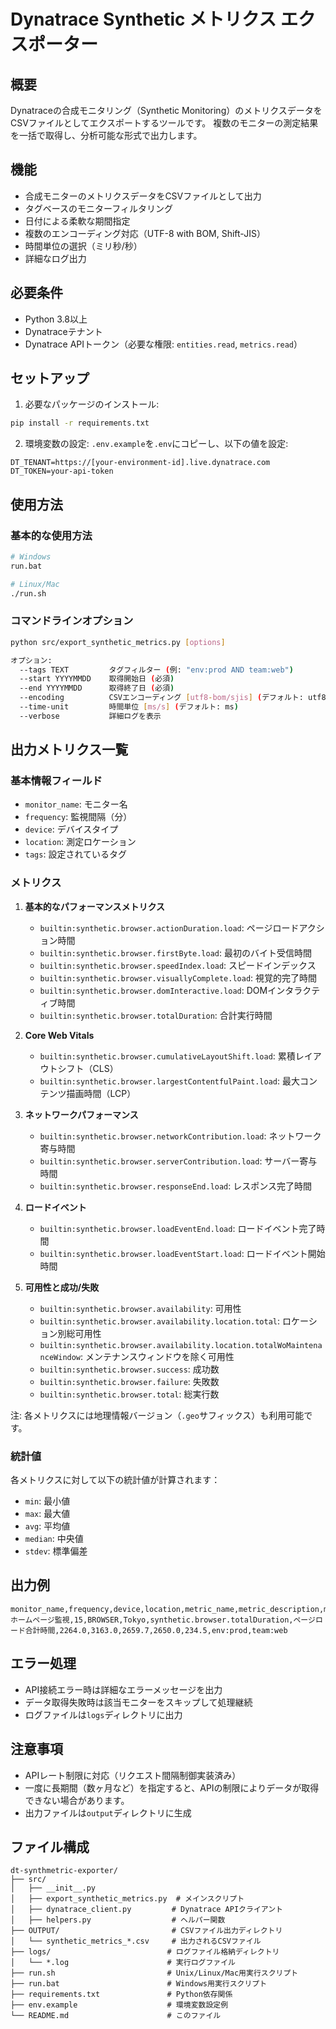 # Dynatrace Synthetic メトリクス エクスポーター

## 概要
Dynatraceの合成モニタリング（Synthetic Monitoring）のメトリクスデータをCSVファイルとしてエクスポートするツールです。
複数のモニターの測定結果を一括で取得し、分析可能な形式で出力します。

## 機能
- 合成モニターのメトリクスデータをCSVファイルとして出力
- タグベースのモニターフィルタリング
- 日付による柔軟な期間指定
- 複数のエンコーディング対応（UTF-8 with BOM, Shift-JIS）
- 時間単位の選択（ミリ秒/秒）
- 詳細なログ出力

## 必要条件
- Python 3.8以上
- Dynatraceテナント
- Dynatrace APIトークン（必要な権限: `entities.read`, `metrics.read`）

## セットアップ
1. 必要なパッケージのインストール:
```bash
pip install -r requirements.txt
```

2. 環境変数の設定:
`.env.example`を`.env`にコピーし、以下の値を設定:
```
DT_TENANT=https://[your-environment-id].live.dynatrace.com
DT_TOKEN=your-api-token
```

## 使用方法
### 基本的な使用方法
```bash
# Windows
run.bat

# Linux/Mac
./run.sh
```

### コマンドラインオプション
```bash
python src/export_synthetic_metrics.py [options]

オプション:
  --tags TEXT         タグフィルター (例: "env:prod AND team:web")
  --start YYYYMMDD    取得開始日 (必須)
  --end YYYYMMDD      取得終了日 (必須)
  --encoding          CSVエンコーディング [utf8-bom/sjis] (デフォルト: utf8-bom)
  --time-unit         時間単位 [ms/s] (デフォルト: ms)
  --verbose           詳細ログを表示
```

## 出力メトリクス一覧

### 基本情報フィールド
- `monitor_name`: モニター名
- `frequency`: 監視間隔（分）
- `device`: デバイスタイプ
- `location`: 測定ロケーション
- `tags`: 設定されているタグ

### メトリクス
1. **基本的なパフォーマンスメトリクス**
   - `builtin:synthetic.browser.actionDuration.load`: ページロードアクション時間
   - `builtin:synthetic.browser.firstByte.load`: 最初のバイト受信時間
   - `builtin:synthetic.browser.speedIndex.load`: スピードインデックス
   - `builtin:synthetic.browser.visuallyComplete.load`: 視覚的完了時間
   - `builtin:synthetic.browser.domInteractive.load`: DOMインタラクティブ時間
   - `builtin:synthetic.browser.totalDuration`: 合計実行時間

2. **Core Web Vitals**
   - `builtin:synthetic.browser.cumulativeLayoutShift.load`: 累積レイアウトシフト（CLS）
   - `builtin:synthetic.browser.largestContentfulPaint.load`: 最大コンテンツ描画時間（LCP）

3. **ネットワークパフォーマンス**
   - `builtin:synthetic.browser.networkContribution.load`: ネットワーク寄与時間
   - `builtin:synthetic.browser.serverContribution.load`: サーバー寄与時間
   - `builtin:synthetic.browser.responseEnd.load`: レスポンス完了時間

4. **ロードイベント**
   - `builtin:synthetic.browser.loadEventEnd.load`: ロードイベント完了時間
   - `builtin:synthetic.browser.loadEventStart.load`: ロードイベント開始時間

5. **可用性と成功/失敗**
   - `builtin:synthetic.browser.availability`: 可用性
   - `builtin:synthetic.browser.availability.location.total`: ロケーション別総可用性
   - `builtin:synthetic.browser.availability.location.totalWoMaintenanceWindow`: メンテナンスウィンドウを除く可用性
   - `builtin:synthetic.browser.success`: 成功数
   - `builtin:synthetic.browser.failure`: 失敗数
   - `builtin:synthetic.browser.total`: 総実行数

注: 各メトリクスには地理情報バージョン（`.geo`サフィックス）も利用可能です。

### 統計値
各メトリクスに対して以下の統計値が計算されます：
- `min`: 最小値
- `max`: 最大値
- `avg`: 平均値
- `median`: 中央値
- `stdev`: 標準偏差

## 出力例
```csv
monitor_name,frequency,device,location,metric_name,metric_description,min,max,avg,median,stdev,tags
ホームページ監視,15,BROWSER,Tokyo,synthetic.browser.totalDuration,ページロード合計時間,2264.0,3163.0,2659.7,2650.0,234.5,env:prod,team:web
```

## エラー処理
- API接続エラー時は詳細なエラーメッセージを出力
- データ取得失敗時は該当モニターをスキップして処理継続
- ログファイルは`logs`ディレクトリに出力

## 注意事項
- APIレート制限に対応（リクエスト間隔制御実装済み）
- 一度に長期間（数ヶ月など）を指定すると、APIの制限によりデータが取得できない場合があります。
- 出力ファイルは`output`ディレクトリに生成

## ファイル構成

```
dt-synthmetric-exporter/
├── src/
│   ├── __init__.py
│   ├── export_synthetic_metrics.py  # メインスクリプト
│   ├── dynatrace_client.py         # Dynatrace APIクライアント
│   ├── helpers.py                  # ヘルパー関数
├── OUTPUT/                         # CSVファイル出力ディレクトリ
│   └── synthetic_metrics_*.csv     # 出力されるCSVファイル
├── logs/                          # ログファイル格納ディレクトリ
│   └── *.log                      # 実行ログファイル
├── run.sh                         # Unix/Linux/Mac用実行スクリプト
├── run.bat                        # Windows用実行スクリプト
├── requirements.txt               # Python依存関係
├── env.example                    # 環境変数設定例
└── README.md                      # このファイル
```

